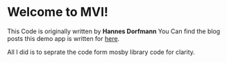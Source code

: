 Welcome to MVI!
===================

This Code is originally written by **Hannes Dorfmann**
You Can find the blog posts this demo app is written for [here](http://hannesdorfmann.com/android/mosby3-mvi-1).

All I did is to seprate the code form mosby library code for clarity.